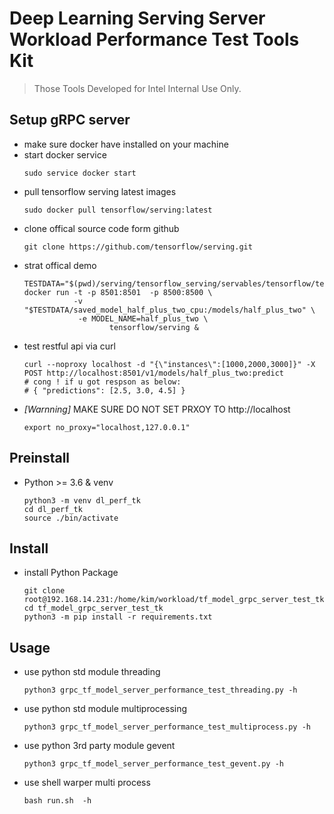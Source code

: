 # Deep Learning Serving Server Workload Performance Test Tools Kit

> Those Tools Developed for Intel  Internal Use Only.

## Setup gRPC server
- make sure docker have installed on your  machine
- start docker service
    ```
    sudo service docker start
    ```
- pull tensorflow serving latest  images
    ```
    sudo docker pull tensorflow/serving:latest
    ```
- clone offical source code form github
    ```
    git clone https://github.com/tensorflow/serving.git
    ```
- strat offical demo
    ```
    TESTDATA="$(pwd)/serving/tensorflow_serving/servables/tensorflow/testdata"
    docker run -t -p 8501:8501  -p 8500:8500 \
               -v "$TESTDATA/saved_model_half_plus_two_cpu:/models/half_plus_two" \
                -e MODEL_NAME=half_plus_two \
                       tensorflow/serving &
    ```
- test restful api via curl
    ```
    curl --noproxy localhost -d "{\"instances\":[1000,2000,3000]}" -X POST http://localhost:8501/v1/models/half_plus_two:predict
    # cong ! if u got respson as below:
    # { "predictions": [2.5, 3.0, 4.5] }
    ```
- *[Warnning]* MAKE SURE DO NOT SET PRXOY TO http://localhost
    ```
    export no_proxy="localhost,127.0.0.1"
    ```
## Preinstall
- Python >= 3.6 & venv
    ```
    python3 -m venv dl_perf_tk
    cd dl_perf_tk
    source ./bin/activate
    ```
## Install
- install Python Package
    ```
    git clone root@192.168.14.231:/home/kim/workload/tf_model_grpc_server_test_tk
    cd tf_model_grpc_server_test_tk
    python3 -m pip install -r requirements.txt
    ```

## Usage
- use python std module threading
    ```
    python3 grpc_tf_model_server_performance_test_threading.py -h
    ```
-  use python std module multiprocessing
    ```
    python3 grpc_tf_model_server_performance_test_multiprocess.py -h
    ```
- use python 3rd party module  gevent
    ```
    python3 grpc_tf_model_server_performance_test_gevent.py -h
    ```
- use shell warper multi process
    ```
    bash run.sh  -h
    ```

